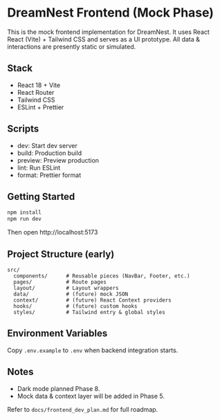 # DreamNest Frontend (Mock Phase)

This is the mock frontend implementation for DreamNest. It uses React React (Vite) + Tailwind CSS and serves as a UI prototype. All data & interactions are presently static or simulated.

## Stack
- React 18 + Vite
- React Router
- Tailwind CSS
- ESLint + Prettier

## Scripts
- dev: Start dev server
- build: Production build
- preview: Preview production
- lint: Run ESLint
- format: Prettier format

## Getting Started
```powershell
npm install
npm run dev
```
Then open http://localhost:5173

## Project Structure (early)
```
src/
  components/      # Reusable pieces (NavBar, Footer, etc.)
  pages/           # Route pages
  layout/          # Layout wrappers
  data/            # (future) mock JSON
  context/         # (future) React Context providers
  hooks/           # (future) custom hooks
  styles/          # Tailwind entry & global styles
```

## Environment Variables
Copy `.env.example` to `.env` when backend integration starts.

## Notes
- Dark mode planned Phase 8.
- Mock data & context layer will be added in Phase 5.

Refer to `docs/frontend_dev_plan.md` for full roadmap.
